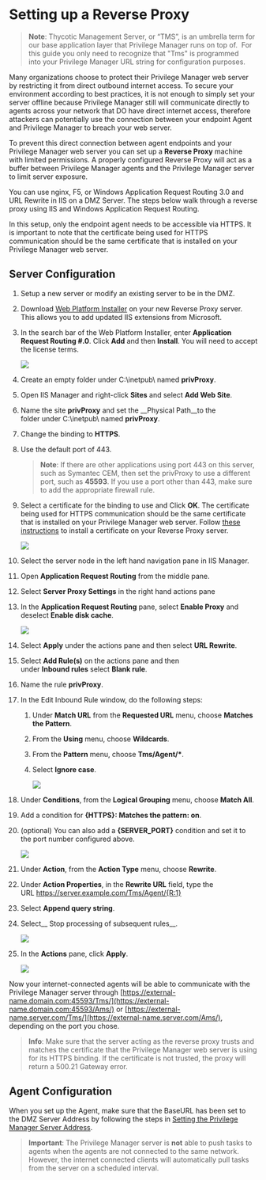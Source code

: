 [title]: # (Reverse Proxy Setup)
[tags]: # (reverse)
[priority]: # (9510)
# Setting up a Reverse Proxy

>**Note**:
>Thycotic Management Server, or “TMS”, is an umbrella term for our base application layer that Privilege Manager runs on top of.  For this guide you only need to recognize that "Tms" is programmed into your Privilege Manager URL string for configuration purposes.

Many organizations choose to protect their Privilege Manager web server by restricting it from direct outbound internet access. To secure your environment according to best practices, it is not enough to simply set your server offline because Privilege Manager still will communicate directly to agents across your network that DO have direct internet access, therefore attackers can potentially use the connection between your endpoint Agent and Privilege Manager to breach your web server.

To prevent this direct connection between agent endpoints and your Privilege Manager web server you can set up a __Reverse Proxy__ machine with limited permissions. A properly configured Reverse Proxy will act as a buffer between Privilege Manager agents and the Privilege Manager server to limit server exposure.

You can use nginx, F5, or Windows Application Request Routing 3.0 and URL Rewrite in IIS on a DMZ Server. The steps below walk through a reverse proxy using IIS and Windows Application Request Routing.

In this setup, only the endpoint agent needs to be accessible via HTTPS. It is important to note that the certificate being used for HTTPS communication should be the same certificate that is installed on your Privilege Manager web server.

## Server Configuration

1. Setup a new server or modify an existing server to be in the DMZ.
1. Download [Web Platform Installer](http://www.microsoft.com/web/downloads/platform.aspx) on your new Reverse Proxy server. This allows you to add updated IIS extensions from Microsoft.
1. In the search bar of the Web Platform Installer, enter __Application Request Routing #.0__. Click __Add__ and then __Install__. You will need to accept the license terms.

   ![](images/proxy/61b45b6ccb4cf9e804d8ca4643f424d3.png)
1. Create an empty folder under C:\\inetpub\\ named __privProxy__.
1. Open IIS Manager and right-click __Sites__ and select __Add Web Site__.
1. Name the site __privProxy__ and set the __Physical Path__to the folder under C:\\inetpub\\ named __privProxy__.
1. Change the binding to __HTTPS__.
1. Use the default port of 443. 
   >**Note**:
   >If there are other applications using port 443 on this server, such as Symantec CEM, then set the privProxy to use a different port, such as __45593__. If you use a port other than 443, make sure to add the appropriate firewall rule.
1. Select a certificate for the binding to use and Click __OK__. The certificate being used for HTTPS communication should be the same certificate that is installed on your Privilege Manager web server. Follow [these instructions](https://thycotic.force.com/support/s/article/Trusting-an-SSL-Certificate-on-a-Client-Machine) to install a certificate on your Reverse Proxy server. 

   ![](images/proxy/35629e862fbc4c513a98ba891874e52e.png)
1. Select the server node in the left hand navigation pane in IIS Manager.
1. Open __Application Request Routing__ from the middle pane.
1. Select __Server Proxy Settings__ in the right hand actions pane
1. In the __Application Request Routing__ pane, select __Enable Proxy__ and deselect __Enable disk cache__. 

   ![](images/proxy/e7ec2a6643604dd113be1d819c0fb097.png)
1. Select __Apply__ under the actions pane and then select __URL Rewrite__.
1. Select __Add Rule(s)__ on the actions pane and then under __Inbound rules__ select __Blank rule__.
1. Name the rule __privProxy__.
1. In the Edit Inbound Rule window, do the following steps:

   1. Under __Match URL__ from the __Requested URL__ menu, choose __Matches the Pattern__.
   1. From the __Using__ menu, choose __Wildcards__.
   1. From the __Pattern__ menu, choose __Tms/Agent/*__.
   1. Select __Ignore case__.

      ![](images/proxy/af81bbaabd7c92ac3ce77402beea8501.png)
1. Under __Conditions__, from the __Logical Grouping__ menu, choose __Match All__.
1. Add a condition for __{HTTPS}: Matches the pattern: on__.
1. (optional) You can also add a __{SERVER_PORT}__ condition and set it to the port number configured above.  

   ![](images/proxy/4fce737ade8cda4a0bee58f47a83eaed.png)
1. Under __Action__, from the __Action Type__ menu, choose __Rewrite__.
1. Under __Action Properties__, in the __Rewrite URL__ field, type the URL https://server.example.com/Tms/Agent/{R:1}
1. Select __Append query string__.
1. Select__ Stop processing of subsequent rules__.

   ![](images/proxy/2ef018fffaac090cfbd244476fd89fc7.png)
1. In the __Actions__ pane, click __Apply__.

   ![](images/proxy/e99d60248b0860fc077e2a746828965b.png)

Now your internet-connected agents will be able to communicate with the Privilege Manager server
through [https://external-name.domain.com:45593/Tms/](https://external-name.domain.com:45593/Ams/) or [https://external-name.server.com/Tms/](https://external-name.server.com/Ams/), depending on the port you chose.

>**Info**:
>Make sure that the server acting as the reverse proxy trusts and matches the certificate that the Privilege Manager web server is using for its HTTPS binding. If the certificate is not trusted, the proxy will return a 500.21 Gateway error.

## Agent Configuration

When you set up the Agent, make sure that the BaseURL has been set to the DMZ Server Address by following the steps in [Setting the Privilege Manager Server Address](https://thycotic.force.com/support/s/article/Setting-the-Privilege-Manager-Server-Address).

>**Important**:
>The Privilege Manager server is __not__ able to push tasks to agents when the agents are not connected to the same network. However, the internet connected clients will automatically pull tasks from the server on a scheduled interval.
